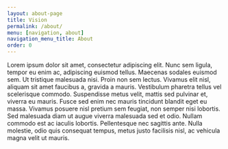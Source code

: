 ```yaml
---
layout: about-page
title: Vision
permalink: /about/
menu: [navigation, about]
navigation_menu_title: About
order: 0
---
```


<p>Lorem ipsum dolor sit amet, consectetur adipiscing elit. Nunc sem ligula, tempor eu enim ac, adipiscing euismod tellus. Maecenas sodales euismod sem. Ut tristique malesuada nisi. Proin non sem lectus. Vivamus elit nisl, aliquam sit amet faucibus a, gravida a mauris. Vestibulum pharetra tellus vel scelerisque commodo. Suspendisse metus velit, mattis sed pulvinar et, viverra eu mauris. Fusce sed enim nec mauris tincidunt blandit eget eu massa. Vivamus posuere nisl pretium sem feugiat, non semper nisi lobortis. Sed malesuada diam ut augue viverra malesuada sed et odio. Nullam commodo est ac iaculis lobortis. Pellentesque nec sagittis ante. Nulla molestie, odio quis consequat tempus, metus justo facilisis nisl, ac vehicula magna velit ut mauris.</p>
